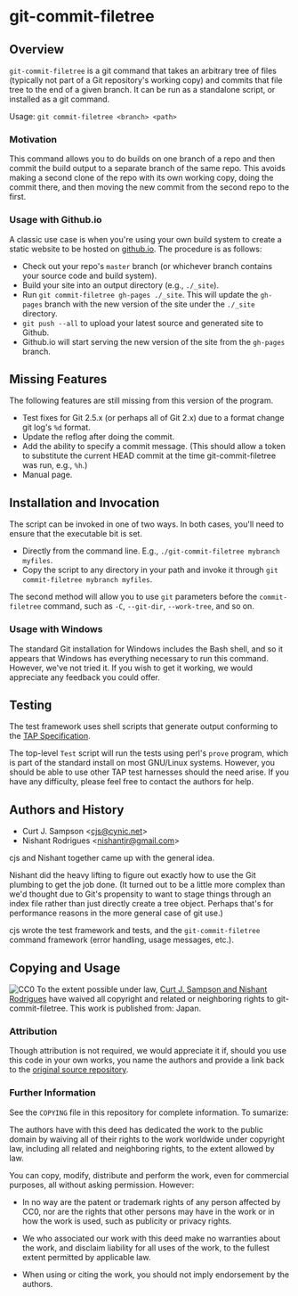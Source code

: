 git-commit-filetree
===================

Overview
--------

`git-commit-filetree` is a git command that takes an arbitrary tree
of files (typically not part of a Git repository's working copy) and
commits that file tree to the end of a given branch. It can be run as a
standalone script, or installed as a git command.

Usage: `git commit-filetree <branch> <path>`

### Motivation

This command allows you to do builds on one branch of a repo and then
commit the build output to a separate branch of the same repo. This
avoids making a second clone of the repo with its own working copy,
doing the commit there, and then moving the new commit from the second
repo to the first.

### Usage with Github.io

A classic use case is when you're using your own build system to create
a static website to be hosted on
[github.io](https://help.github.com/categories/github-pages-basics/).
The procedure is as follows:

* Check out your repo's `master` branch (or whichever branch contains your
  source code and build system).
* Build your site into an output directory (e.g., `./_site`).
* Run `git commit-filetree gh-pages ./_site`. This will update the `gh-pages`
  branch with the new version of the site under the `./_site` directory.
* `git push --all` to upload your latest source and generated site to Github.
* Github.io will start serving the new version of the site from the
  `gh-pages` branch.

Missing Features
----------------

The following features are still missing from this version of the
program.

* Test fixes for Git 2.5.x (or perhaps all of Git 2.x) due to a
  format change git log's `%d` format.
* Update the reflog after doing the commit.
* Add the ability to specify a commit message.
  (This should allow a token to substitute the current HEAD commit at
  the time git-commit-filetree was run, e.g., `%h`.)
* Manual page.

Installation and Invocation
---------------------------

The script can be invoked in one of two ways. In both cases,
you'll need to ensure that the executable bit is set.

* Directly from the command line. E.g.,
  `./git-commit-filetree mybranch myfiles`.
* Copy the script to any directory in your path and invoke it through
  `git commit-filetree mybranch myfiles`.

The second method will allow you to use `git` parameters before the
`commit-filetree` command, such as `-C`, `--git-dir`, `--work-tree`, and
so on.

### Usage with Windows

The standard Git installation for Windows includes the Bash shell, and
so it appears that Windows has everything necessary to run this command.
However, we've not tried it. If you wish to get it working, we would
appreciate any feedback you could offer.

Testing
-------

The test framework uses shell scripts that generate output conforming to
the [TAP Specification](https://testanything.org/tap-specification.html).

The top-level `Test` script will run the tests using perl's `prove`
program, which is part of the standard install on most GNU/Linux
systems. However, you should be able to use other TAP test harnesses
should the need arise. If you have any difficulty, please feel free to
contact the authors for help.

Authors and History
-------------------

* Curt J. Sampson <<cjs@cynic.net>>
* Nishant Rodrigues <<nishantjr@gmail.com>>

cjs and Nishant together came up with the general idea.

Nishant did the heavy lifting to figure out exactly how to use the
Git plumbing to get the job done. (It turned out to be a little more
complex than we'd thought due to Git's propensity to want to stage
things through an index file rather than just directly create a tree
object. Perhaps that's for performance reasons in the more general case
of git use.)

cjs wrote the test framework and tests, and the `git-commit-filetree`
command framework (error handling, usage messages, etc.).

Copying and Usage
-----------------

![CC0](http://i.creativecommons.org/p/zero/1.0/88x31.png)
To the extent possible under law,
<a rel="dct:publisher"
    href="https://github.com/cjs-cynic-net/git-commit-filetree">
    <span property="dct:title">Curt J. Sampson and Nishant Rodrigues</span></a>
have waived all copyright and related or neighboring rights to
<span property="dct:title">git-commit-filetree</span>.
This work is published from:
<span property="vcard:Country" datatype="dct:ISO3166"
content="JP" about="https://github.com/cjs-cynic-net/git-commit-filetree">
Japan</span>.

### Attribution

Though attribution is not required, we would appreciate it
if, should you use this code in your own works, you name
the authors and provide a link back to the [original source
repository](https://github.com/cynic-net/git-commit-filetree).

### Further Information

See the `COPYING` file in this repository for complete information. To
sumarize:

The authors have with this deed has dedicated the work to the public
domain by waiving all of their rights to the work worldwide under
copyright law, including all related and neighboring rights, to the
extent allowed by law.

You can copy, modify, distribute and perform the work, even for
commercial purposes, all without asking permission. However:

* In no way are the patent or trademark rights of any person affected by
  CC0, nor are the rights that other persons may have in the work or in
  how the work is used, such as publicity or privacy rights.

* We who associated our work with this deed make no warranties about
  the work, and disclaim liability for all uses of the work, to the
  fullest extent permitted by applicable law.

* When using or citing the work, you should not imply endorsement by the
  authors.

